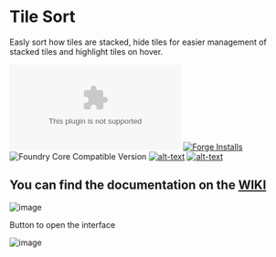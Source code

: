 # Tile Sort
Easly sort how tiles are stacked, hide tiles for easier management of stacked tiles and highlight tiles on hover.

![Latest Release Download Count](https://img.shields.io/github/downloads/theripper93/tile-sort/latest/module.zip?color=2b82fc&label=DOWNLOADS&style=for-the-badge) [![Forge Installs](https://img.shields.io/badge/dynamic/json?label=Forge%20Installs&query=package.installs&suffix=%25&url=https%3A%2F%2Fforge-vtt.com%2Fapi%2Fbazaar%2Fpackage%2Ftile-sort&colorB=03ff1c&style=for-the-badge)](https://forge-vtt.com/bazaar#package=tile-sort) ![Foundry Core Compatible Version](https://img.shields.io/badge/dynamic/json.svg?url=https%3A%2F%2Fraw.githubusercontent.com%2Ftheripper93%2Ftile-sort%2Fmain%2Fmodule.json&label=Foundry%20Version&query=$.compatibleCoreVersion&colorB=orange&style=for-the-badge) [![alt-text](https://img.shields.io/badge/-Patreon-%23ff424d?style=for-the-badge)](https://www.patreon.com/theripper93) [![alt-text](https://img.shields.io/badge/-Discord-%235662f6?style=for-the-badge)](https://discord.gg/F53gBjR97G)

## You can find the documentation on the [WIKI](https://theripper93.com/wiki/index.php/Tile_Sort)

![image](https://user-images.githubusercontent.com/1346839/162642051-05b12c15-8f63-49de-97a5-4677015121d1.png)

Button to open the interface

![image](https://user-images.githubusercontent.com/1346839/162642066-13809892-70a9-4815-ab3e-fa1d9627759a.png)
